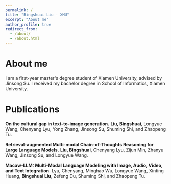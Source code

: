 ```yaml
---
permalink: /
title: "Bingshuai Liu - XMU"
excerpt: "About me"
author_profile: true
redirect_from: 
  - /about/
  - /about.html
---
```


# About me
I am a first-year master's degree student of Xiamen University, advised by Jinsong Su. I received my bachelor degree in School of Informatics, Xiamen University.

# Publications

**On the cultural gap in text-to-image generation.**
**Liu, Bingshuai**, Longyue Wang, Chenyang Lyu, Yong Zhang, Jinsong Su, Shuming Shi, and Zhaopeng Tu.

**Retrieval-augmented Multi-modal Chain-of-Thoughts Reasoning for Large Language Models.**
**Liu, Bingshuai**, Chenyang Lyu, Zijun Min, Zhanyu Wang, Jinsong Su, and Longyue Wang.

**Macaw-LLM: Multi-Modal Language Modeling with Image, Audio, Video, and Text Integration.**
Lyu, Chenyang, Minghao Wu, Longyue Wang, Xinting Huang, **Bingshuai Liu**, Zefeng Du, Shuming Shi, and Zhaopeng Tu.
